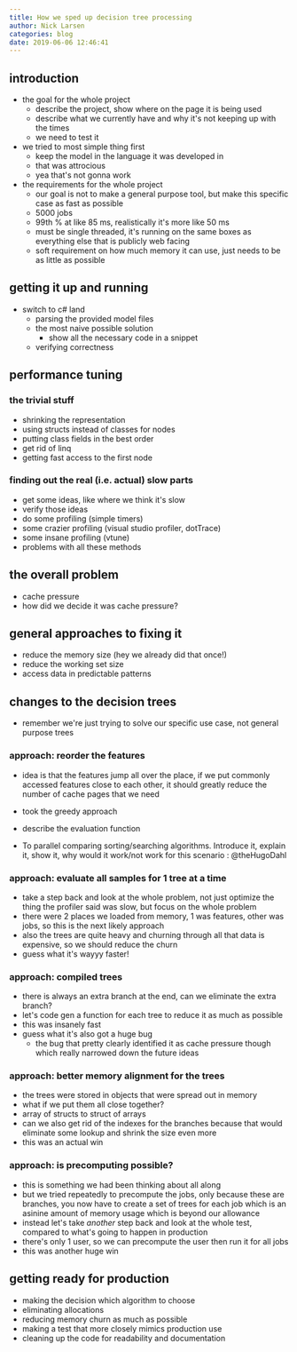 ```yaml
---
title: How we sped up decision tree processing
author: Nick Larsen
categories: blog
date: 2019-06-06 12:46:41
---
```


## introduction
- the goal for the whole project
  - describe the project, show where on the page it is being used
  - describe what we currently have and why it's not keeping up with the times
  - we need to test it
- we tried to most simple thing first
  - keep the model in the language it was developed in
  - that was attrocious
  - yea that's not gonna work
- the requirements for the whole project
  - our goal is not to make a general purpose tool, but make this specific case as fast as possible
  - 5000 jobs
  - 99th % at like 85 ms, realistically it's more like 50 ms
  - must be single threaded, it's running on the same boxes as everything else that is publicly web facing
  - soft requirement on how much memory it can use, just needs to be as little as possible

## getting it up and running
- switch to c# land
  - parsing the provided model files
  - the most naive possible solution
    - show all the necessary code in a snippet
  - verifying correctness

## performance tuning

### the trivial stuff
- shrinking the representation
- using structs instead of classes for nodes
- putting class fields in the best order
- get rid of linq
- getting fast access to the first node

### finding out the real (i.e. actual) slow parts
- get some ideas, like where we think it's slow
- verify those ideas
- do some profiling (simple timers)
- some crazier profiling (visual studio profiler, dotTrace)
- some insane profiling (vtune)
- problems with all these methods

## the overall problem
- cache pressure
- how did we decide it was cache pressure?

## general approaches to fixing it
- reduce the memory size (hey we already did that once!)
- reduce the working set size
- access data in predictable patterns

## changes to the decision trees
- remember we're just trying to solve our specific use case, not general purpose trees

### approach: reorder the features
- idea is that the features jump all over the place, if we put commonly accessed features close to each other, it should greatly reduce the number of cache pages that we need
- took the greedy approach
- describe the evaluation function

- To parallel comparing sorting/searching algorithms. Introduce it, explain it, show it, why would it work/not work for this scenario : @theHugoDahl

### approach: evaluate all samples for 1 tree at a time
- take a step back and look at the whole problem, not just optimize the thing the profiler said was slow, but focus on the whole problem
- there were 2 places we loaded from memory, 1 was features, other was jobs, so this is the next likely approach
- also the trees are quite heavy and churning through all that data is expensive, so we should reduce the churn
- guess what it's wayyy faster!

### approach: compiled trees
- there is always an extra branch at the end, can we eliminate the extra branch?
- let's code gen a function for each tree to reduce it as much as possible
- this was insanely fast
- guess what it's also got a huge bug
  - the bug that pretty clearly identified it as cache pressure though which really narrowed down the future ideas

### approach: better memory alignment for the trees
- the trees were stored in objects that were spread out in memory
- what if we put them all close together?
- array of structs to struct of arrays
- can we also get rid of the indexes for the branches because that would eliminate some lookup and shrink the size even more
- this was an actual win

### approach: is precomputing possible?
- this is something we had been thinking about all along
- but we tried repeatedly to precompute the jobs, only because these are branches, you now have to create a set of trees for each job which is an asinine amount of memory usage which is beyond our allowance
- instead let's take _another_ step back and look at the whole test, compared to what's going to happen in production
- there's only 1 user, so we can precompute the user then run it for all jobs
- this was another huge win

## getting ready for production
- making the decision which algorithm to choose
- eliminating allocations
- reducing memory churn as much as possible
- making a test that more closely mimics production use
- cleaning up the code for readability and documentation